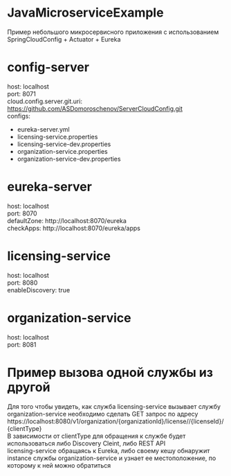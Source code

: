 # JavaMicroserviceExample
Пример небольшого микросервисного приложения с использованием SpringCloudConfig + Actuator + Eureka
# config-server
host: localhost \
port: 8071 \
cloud.config.server.git.uri: https://github.com/ASDomoroschenov/ServerCloudConfig.git \
configs:
- eureka-server.yml
- licensing-service.properties
- licensing-service-dev.properties
- organization-service.properties
- organization-service-dev.properties
# eureka-server
host: localhost \
port: 8070 \
defaultZone: http://localhost:8070/eureka \
checkApps: http://localhost:8070/eureka/apps
# licensing-service
host: localhost \
port: 8080 \
enableDiscovery: true
# organization-service
host: localhost \
port: 8081
# Пример вызова одной службы из другой
Для того чтобы увидеть, как служба licensing-service вызывает службу organization-service необходимо сделать GET запрос по адресу https://localhost:8080/v1/organization/{organizationId}/license//{licenseId}/{clientType} \
В зависимости от clientType для обращения к службе будет использоваться либо Discovery Cleint, либо REST API \
licensing-service обращаясь к Eureka, либо своему кешу обнаружит instance службы organization-service и узнает ее местоположение, по которому к ней можно обратиться
